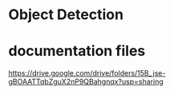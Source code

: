 # Object Detection

# documentation files
https://drive.google.com/drive/folders/15B_jse-gBOAATTqbZguX2nP9QBahgnqx?usp=sharing
